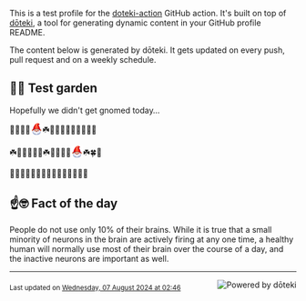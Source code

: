 This is a test profile for the [doteki-action](https://github.com/welpo/doteki-action) GitHub action. It's built on top of [dōteki](https://doteki.org), a tool for generating dynamic content in your GitHub profile README.

The content below is generated by dōteki. It gets updated on every push, pull request and on a weekly schedule.

## 👨‍🌾 Test garden

Hopefully we didn't get gnomed today…

<!-- garden start -->
🦋🥀🌳🐛<sub><img src="https://raw.githubusercontent.com/welpo/doteki-action/main/assets/gnomed.png" width="21" alt="Consider yourself gnomed"></sub>☘️🌿🌳🌺🌼🌿🌻🐛🐛🌹
<!-- garden end --><!-- garden start -->
☘️🌳🥀🌱🌿🌿☘️🐛🌿🌿🌿<sub><img src="https://raw.githubusercontent.com/welpo/doteki-action/main/assets/gnomed.png" width="21" alt="Consider yourself gnomed"></sub>☘️🍀🌹
<!-- garden end --><!-- garden start -->
🦋🌳🌸🌺🌷🌷🌸🌳🌸🌷🌸🌹🌸🌱🦋
<!-- garden end -->

## ☝️🤓 Fact of the day

<!-- did_you_know start -->
People do not use only 10% of their brains. While it is true that a small minority of neurons in the brain are actively firing at any one time, a healthy human will normally use most of their brain over the course of a day, and the inactive neurons are important as well.
<!-- did_you_know end -->

---

<a href="https://doteki.org"><img src="https://img.shields.io/badge/powered_by-d%C5%8Dteki-0?style=flat-square&labelColor=202b2d&color=5E936C" align="right" alt="Powered by dōteki"></a> <div style="text-align: left;"><sub>
<!-- last_updated start -->Last updated on <a href="https://github.com/welpo/doteki-action/actions/workflows/ci.yaml">Wednesday, 07 August 2024 at 02:46<!-- last_updated end --></sub></div>
